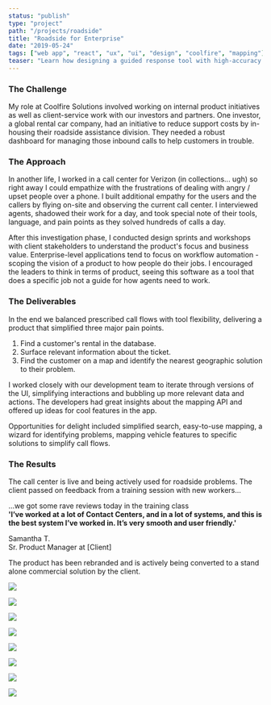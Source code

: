 ```yaml
---
status: "publish"
type: "project"
path: "/projects/roadside"
title: "Roadside for Enterprise"
date: "2019-05-24"
tags: ["web app", "react", "ux", "ui", "design", "coolfire", "mapping"]
teaser: "Learn how designing a guided response tool with high-accuracy mapping slashed response time for an international rental giant."
---
```


<h3 class="txt-title">The Challenge</h3>

My role at Coolfire Solutions involved working on internal product initiatives as well as client-service work with our investors and partners. One investor, a global rental car company, had an initiative to reduce support costs by in-housing their roadside assistance division. They needed a robust dashboard for managing those inbound calls to help customers in trouble.

<h3 class="txt-title">The Approach</h3>

In another life, I worked in a call center for Verizon (in collections... ugh) so right away I could empathize with the frustrations of dealing with angry / upset people over a phone. I built additional empathy for the users and the callers by flying on-site and observing the current call center. I interviewed agents, shadowed their work for a day, and took special note of their tools, language, and pain points as they solved hundreds of calls a day.

After this investigation phase, I conducted design sprints and workshops with client stakeholders to understand the product's focus and business value. Enterprise-level applications tend to focus on workflow automation - scoping the vision of a product to how people do their jobs. I encouraged the leaders to think in terms of product, seeing this software as a tool that does a specific job not a guide for how agents need to work.

<h3 class="txt-title">The Deliverables</h3>

In the end we balanced prescribed call flows with tool flexibility, delivering a product that simplified three major pain points.

1. Find a customer's rental in the database.
2. Surface relevant information about the ticket.
3. Find the customer on a map and identify the nearest geographic solution to their problem.

I worked closely with our development team to iterate through versions of the UI, simplifying interactions and bubbling up more relevant data and actions. The developers had great insights about the mapping API and offered up ideas for cool features in the app.

Opportunities for delight included simplified search, easy-to-use mapping, a wizard for identifying problems, mapping vehicle features to specific solutions to simplify call flows.

<h3 class="txt-title">The Results</h3>

The call center is live and being actively used for roadside problems. The client passed on feedback from a training session with new workers...

<p class="txt-quote txt-fg">...we got some rave reviews today in the training class<br>
<strong>'I’ve worked at a lot of Contact Centers, and in a lot of systems, and this is the best system I’ve worked in. It’s very smooth and user friendly.'</strong></p>

Samantha T.<br>
Sr. Product Manager at [Client]

The product has been rebranded and is actively being converted to a stand alone commercial solution by the client.

![](/assets/roadside/FHD-1.png)

![](/assets/roadside/FHD-2.png)

![](/assets/roadside/FHD-3.png)

![](/assets/roadside/FHD-4.png)

![](/assets/roadside/FHD-5.png)

![](/assets/roadside/FHD-6.png)

![](/assets/roadside/FHD-7.png)

![](/assets/roadside/FHD-8.png)
